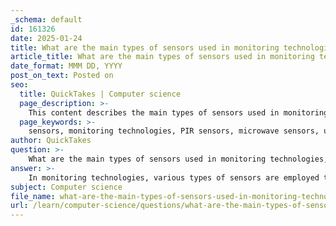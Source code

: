 ```yaml
---
_schema: default
id: 161326
date: 2025-01-24
title: What are the main types of sensors used in monitoring technologies, and how do they function?
article_title: What are the main types of sensors used in monitoring technologies, and how do they function?
date_format: MMM DD, YYYY
post_on_text: Posted on
seo:
  title: QuickTakes | Computer science
  page_description: >-
    This content describes the main types of sensors used in monitoring technologies, detailing their functions and applications in various fields such as healthcare, security, and environmental monitoring.
  page_keywords: >-
    sensors, monitoring technologies, PIR sensors, microwave sensors, ultrasonic sensors, light sensors, temperature sensors, accelerometers, GPS sensors, environmental sensors, heart rate monitors, data collection, healthcare, security systems, navigation systems
author: QuickTakes
question: >-
    What are the main types of sensors used in monitoring technologies, and how do they function?
answer: >-
    In monitoring technologies, various types of sensors are employed to gather data about different environmental and physiological parameters. Here are the main types of sensors commonly used, along with their functions:\n\n1. **Passive Infrared (PIR) Sensors**:\n   - **Function**: PIR sensors detect infrared energy emitted by living beings. They are commonly used in security systems and automatic lighting applications. When a person moves within the sensor's range, the change in infrared radiation triggers the sensor, activating alarms or lights.\n\n2. **Microwave Sensors**:\n   - **Function**: These sensors emit microwave pulses and measure the reflection of these waves to detect movement. They can cover a larger area compared to PIR sensors and are often used in security systems and automatic doors.\n\n3. **Ultrasonic Sensors**:\n   - **Function**: Ultrasonic sensors use sound waves at frequencies above the audible range to detect objects and measure distances. They are commonly used in parking assistance systems and robotic applications for obstacle detection.\n\n4. **Light Sensors**:\n   - **Function**: Light sensors detect and respond to varying levels of light. They can be used in applications such as automatic lighting systems, where they adjust the brightness based on ambient light conditions. Some light sensors can detect non-visible light, such as infrared or ultraviolet.\n\n5. **Temperature Sensors**:\n   - **Types**: The most common types include thermocouples, resistance temperature detectors (RTDs), thermistors, and semiconductor-based sensors.\n   - **Function**: These sensors measure temperature by converting thermal energy into an electrical signal. They can be used in various applications, including HVAC systems, industrial processes, and medical devices.\n\n6. **Accelerometers**:\n   - **Function**: These sensors measure acceleration forces and are often used in wearable devices to monitor physical activity and movement patterns. They can also be used in smartphones for orientation detection.\n\n7. **Global Positioning System (GPS) Sensors**:\n   - **Function**: GPS sensors determine the geographical location of a device using signals from satellites. They are widely used in navigation systems, tracking applications, and location-based services.\n\n8. **Environmental Sensors**:\n   - **Function**: These sensors monitor various environmental parameters such as humidity, air quality, and pollution levels. They are essential in weather stations and pollution monitoring systems.\n\n9. **Heart Rate Monitors**:\n   - **Function**: These devices often use optical sensors that shine light through the skin to measure blood flow changes, providing real-time heart rate data. They are commonly found in fitness trackers and medical monitoring systems.\n\nEach of these sensors plays a crucial role in monitoring technologies, enabling the collection of data that can be analyzed for various applications, from environmental monitoring to healthcare and security systems.
subject: Computer science
file_name: what-are-the-main-types-of-sensors-used-in-monitoring-technologies-and-how-do-they-function.md
url: /learn/computer-science/questions/what-are-the-main-types-of-sensors-used-in-monitoring-technologies-and-how-do-they-function
---
```


&nbsp;